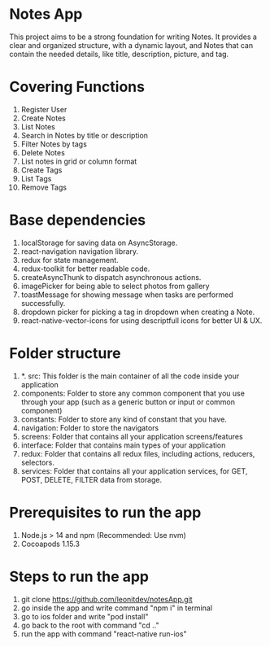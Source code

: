 # Notes App

This project aims to be a strong foundation for writing Notes. It provides a clear and organized structure, with a dynamic layout, and Notes that can contain the needed details, like title, description, picture, and tag.

# Covering Functions

1. Register User
2. Create Notes
3. List Notes
4. Search in Notes by title or description
5. Filter Notes by tags
5. Delete Notes
6. List notes in grid or column format
7. Create Tags
8. List Tags
9. Remove Tags


# Base dependencies

1. localStorage for saving data on AsyncStorage.
2. react-navigation navigation library.
3. redux for state management.
4. redux-toolkit for better readable code.
5. createAsyncThunk to dispatch asynchronous actions.
6. imagePicker for being able to select photos from gallery
7. toastMessage for showing message when tasks are performed successfully.
8. dropdown picker for picking a tag in dropdown when creating a Note.
9. react-native-vector-icons for using descriptfull icons for better UI & UX.

# Folder structure

1. *. src: This folder is the main container of all the code inside your application
  2. components: Folder to store any common component that you use through your app (such as a generic button or input or common component)
  3. constants: Folder to store any kind of constant that you have.
  4. navigation: Folder to store the navigators
  5. screens: Folder that contains all your application screens/features
  6. interface: Folder that contains main types of your application
  7. redux: Folder that contains all redux files, including actions, reducers, selectors.
  8. services: Folder that contains all your application services, for GET, POST, DELETE, FILTER data from storage.

# Prerequisites to run the app

1. Node.js > 14 and npm (Recommended: Use nvm)
2. Cocoapods 1.15.3

# Steps to run the app

1. git clone https://github.com/leonitdev/notesApp.git
2. go inside the app and write command "npm i" in terminal
3. go to ios folder and write "pod install"
4. go back to the root with command "cd .."
5. run the app with command "react-native run-ios"